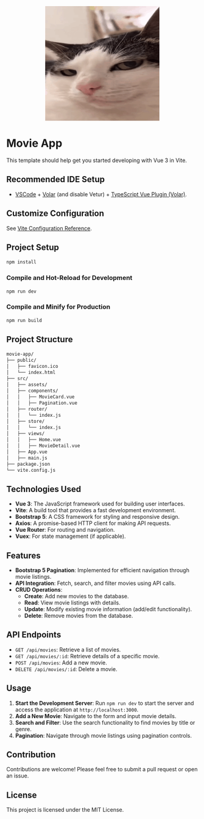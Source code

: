 <p align="center">
  <img width="300" height="300" src="public/crunchycat-luna.gif" alt="Creatify AI Logo" />
</p>

# Movie App

This template should help get you started developing with Vue 3 in Vite.

## Recommended IDE Setup

- [VSCode](https://code.visualstudio.com/) + [Volar](https://marketplace.visualstudio.com/items?itemName=Vue.volar) (and disable Vetur) + [TypeScript Vue Plugin (Volar)](https://marketplace.visualstudio.com/items?itemName=Vue.vscode-typescript-vue-plugin).

## Customize Configuration

See [Vite Configuration Reference](https://vitejs.dev/config/).

## Project Setup

```sh
npm install
```

### Compile and Hot-Reload for Development

```sh
npm run dev
```

### Compile and Minify for Production

```sh
npm run build
```

## Project Structure

```
movie-app/
├── public/
│   ├── favicon.ico
│   └── index.html
├── src/
│   ├── assets/
│   ├── components/
│   │   ├── MovieCard.vue
│   │   ├── Pagination.vue
│   ├── router/
│   │   └── index.js
│   ├── store/
│   │   └── index.js
│   ├── views/
│   │   ├── Home.vue
│   │   ├── MovieDetail.vue
│   ├── App.vue
│   ├── main.js
├── package.json
└── vite.config.js
```

## Technologies Used

- **Vue 3**: The JavaScript framework used for building user interfaces.
- **Vite**: A build tool that provides a fast development environment.
- **Bootstrap 5**: A CSS framework for styling and responsive design.
- **Axios**: A promise-based HTTP client for making API requests.
- **Vue Router**: For routing and navigation.
- **Vuex**: For state management (if applicable).

## Features

- **Bootstrap 5 Pagination**: Implemented for efficient navigation through movie listings.
- **API Integration**: Fetch, search, and filter movies using API calls.
- **CRUD Operations**:
  - **Create**: Add new movies to the database.
  - **Read**: View movie listings with details.
  - **Update**: Modify existing movie information (add/edit functionality).
  - **Delete**: Remove movies from the database.

## API Endpoints

- `GET /api/movies`: Retrieve a list of movies.
- `GET /api/movies/:id`: Retrieve details of a specific movie.
- `POST /api/movies`: Add a new movie.
- `DELETE /api/movies/:id`: Delete a movie.

## Usage

1. **Start the Development Server**: Run `npm run dev` to start the server and access the application at `http://localhost:3000`.
2. **Add a New Movie**: Navigate to the form and input movie details.
3. **Search and Filter**: Use the search functionality to find movies by title or genre.
4. **Pagination**: Navigate through movie listings using pagination controls.

## Contribution

Contributions are welcome! Please feel free to submit a pull request or open an issue.

## License

This project is licensed under the MIT License.
